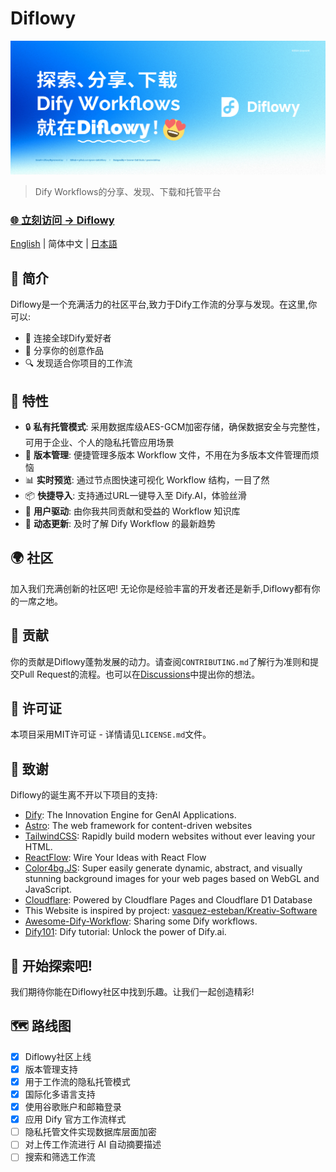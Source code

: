 # Diflowy

![Diflowy](og_cn.jpg)

> Dify Workflows的分享、发现、下载和托管平台

### [🌐 立刻访问 → Diflowy](https://diflowy.greenerai.top/)

[English](README.md) | 简体中文 | [日本語](README_JP.md)

## 🚀 简介

Diflowy是一个充满活力的社区平台,致力于Dify工作流的分享与发现。在这里,你可以:

- 🔗 连接全球Dify爱好者
- 🎨 分享你的创意作品  
- 🔍 发现适合你项目的工作流

## 🌟 特性

- 🔒 **私有托管模式**: 采用数据库级AES-GCM加密存储，确保数据安全与完整性，可用于企业、个人的隐私托管应用场景
- 📂 **版本管理**: 便捷管理多版本 Workflow 文件，不用在为多版本文件管理而烦恼
- 📊 **实时预览**: 通过节点图快速可视化 Workflow 结构，一目了然
- 📦 **快捷导入**: 支持通过URL一键导入至 Dify.AI，体验丝滑
- 👥 **用户驱动**: 由你我共同贡献和受益的 Workflow 知识库
- 🔔 **动态更新**: 及时了解 Dify Workflow 的最新趋势


## 🌍 社区

加入我们充满创新的社区吧! 无论你是经验丰富的开发者还是新手,Diflowy都有你的一席之地。

## 🤝 贡献

你的贡献是Diflowy蓬勃发展的动力。请查阅`CONTRIBUTING.md`了解行为准则和提交Pull Request的流程。也可以在[Discussions](https://github.com/green-dalii/diflowy/discussions)中提出你的想法。

## 📄 许可证

本项目采用MIT许可证 - 详情请见`LICENSE.md`文件。

## 💖 致谢

Diflowy的诞生离不开以下项目的支持:

- [Dify](https://github.com/langgenius/dify): The Innovation Engine for GenAI Applications.
- [Astro](https://astro.build/): The web framework for content-driven websites
- [TailwindCSS](https://tailwindcss.com/): Rapidly build modern websites without ever leaving your HTML.
- [ReactFlow](https://reactflow.dev/): Wire Your Ideas with React Flow
- [Color4bg.JS](https://github.com/winterx/color4bg.js): Super easily generate dynamic, abstract, and visually stunning background images for your web pages based on WebGL and JavaScript.
- [Cloudflare](https://www.cloudflare.com): Powered by Cloudflare Pages and Cloudflare D1 Database
- This Website is inspired by project: [vasquez-esteban/Kreativ-Software](https://github.com/vasquez-esteban/kreativ-software)
- [Awesome-Dify-Workflow](https://github.com/svcvit/Awesome-Dify-Workflow): Sharing some Dify workflows.
- [Dify101](https://dify101.com/): Dify tutorial: Unlock the power of Dify.ai.


## 🎉 开始探索吧!

我们期待你能在Diflowy社区中找到乐趣。让我们一起创造精彩!

 ## 🗺️ 路线图
 
- [x] Diflowy社区上线
- [x] 版本管理支持
- [x] 用于工作流的隐私托管模式
- [x] 国际化多语言支持
- [x] 使用谷歌账户和邮箱登录
- [x] 应用 Dify 官方工作流样式
- [ ] 隐私托管文件实现数据库层面加密
- [ ] 对上传工作流进行 AI 自动摘要描述
- [ ] 搜索和筛选工作流
